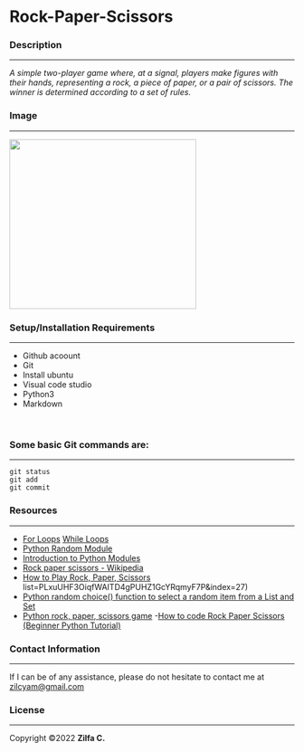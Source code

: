 # **Rock-Paper-Scissors**
### **Description**
---
 *A simple two-player game where, at a signal, players make figures with their hands, representing a rock, a piece of paper, or a pair of scissors. The winner is determined according to a set of rules.*


### **Image**
***

<img src="https://res.cloudinary.com/zilfa/image/upload/v1654106187/Rock_paper_scissors_ieakmo.png" width="330" height="300">


### **Setup/Installation Requirements**
---
- Github acoount 
- Git
- Install ubuntu
- Visual code studio
- Python3
- Markdown

<br>


### **Some basic Git commands are:**
---
```
git status
git add
git commit
```

### **Resources**
***
- [For Loops](https://www.youtube.com/watch?v=P9sIg93Boso&list=PLxuUHF3OiqfWAITD4gPUHZ1GcYRqmyF7P&index=19)
[While Loops](https://www.youtube.com/watch?v=J8dkgM8Mck0&list=PLxuUHF3OiqfWAITD4gPUHZ1GcYRqmyF7P&index=20)
- [Python Random Module](https://www.w3schools.com/python/module_random.asp)
- [Introduction to Python Modules](https://www.youtube.com/watch?v=uoVUOTPL9Rw&)
- [Rock paper scissors - Wikipedia](https://en.wikipedia.org/wiki/Rock_paper_scissors)
- [How to Play Rock, Paper, Scissors](https://www.youtube.com/watch?v=ND4fd6yScBM)
list=PLxuUHF3OiqfWAITD4gPUHZ1GcYRqmyF7P&index=27)
- [Python random choice() function to select a random item from a List and Set](https://pynative.com/python-random-choice/)
- [Python rock, paper, scissors game](https://www.youtube.com/watch?v=GhPZHvhvlsk&t=165s)
-[How to code Rock Paper Scissors (Beginner Python Tutorial)](https://www.youtube.com/watch?v=xRlN8CFJwAM&t=145s)

### **Contact Information**
***
If I can be of any assistance, please do not hesitate to contact me at <zilcyam@gmail.com>

### **License**
---
Copyright &copy;2022 **Zilfa C.**
